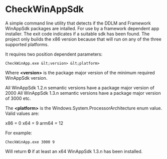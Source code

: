 # CheckWinAppSdk

A simple command line utility that detects if the DDLM and Framework WinAppSdk packages are intalled. 
For use by a framework dependent app installer. The exit code indicates if a suitable sdk has been found.
The project only builds the x86 version because that will run on any of the three supported platforms.

It requires two position dependent parameters:

````
CheckWinApp.exe &lt;version> &lt;platform>
````

Where **&lt;version>** is the package major version of the minimum required WinAppSdk version.

All WinAppSdk 1.2.n semantic versions have a package major version of 2000
All WinAppSdk 1.3.n semantic versions have a package major version of 3000 etc.

The **&lt;platform>** is the Windows.System.ProcessorArchitecture enum value. Valid values are:

x86 = 0
x64 = 9
arm64 = 12

For example:

````
CheckWinApp.exe 3000 9
````

Will return **0** if at least an x64 WinAppSdk 1.3.n has been installed. 
